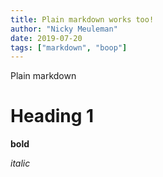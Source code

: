 ```yaml
---
title: Plain markdown works too!
author: "Nicky Meuleman"
date: 2019-07-20
tags: ["markdown", "boop"]
---
```


Plain markdown

# Heading 1

**bold**

_italic_